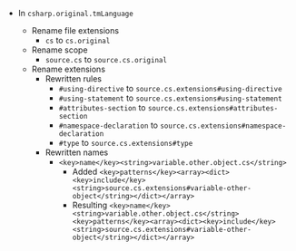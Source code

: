 * In `csharp.original.tmLanguage`

    + Rename file extensions
        + `cs` to `cs.original`
    + Rename scope
        + `source.cs` to `source.cs.original`
    + Rename extensions
        + Rewritten rules
            + `#using-directive` to `source.cs.extensions#using-directive`
            + `#using-statement` to `source.cs.extensions#using-statement`
            + `#attributes-section` to `source.cs.extensions#attributes-section`
            + `#namespace-declaration` to `source.cs.extensions#namespace-declaration`
            + `#type` to `source.cs.extensions#type`
        + Rewritten names
            + `<key>name</key><string>variable.other.object.cs</string>`
                + Added `<key>patterns</key><array><dict><key>include</key><string>source.cs.extensions#variable-other-object</string></dict></array>`
                + Resulting `<key>name</key><string>variable.other.object.cs</string><key>patterns</key><array><dict><key>include</key><string>source.cs.extensions#variable-other-object</string></dict></array>`
